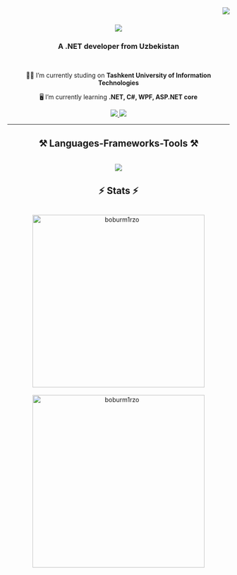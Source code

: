 <img align="right" src="https://visitor-badge.laobi.icu/badge?page_id=Boburmirzo" />

<h1 align="center">
    <img src="https://readme-typing-svg.herokuapp.com/?font=Righteous&size=35&center=true&vCenter=true&width=500&height=70&duration=5000&lines=Hi+There!+👋;+I'm+Boburmirzo!;+Welcom+to+my+github+page!" />
</h1>

<h3 align="center">A .NET developer from Uzbekistan</h3>

<br/>

<div align="center">
 
 👨‍🎓 I’m currently studing on **Tashkent University of Information Technologies**
 
 🖥️ I’m currently learning **.NET, C#, WPF, ASP.NET core**

 </div>

 <div align="center"> 
  <a href="mailto:boburbobyev3@gmail.com">
    <img src="https://img.shields.io/badge/Gmail-333333?style=for-the-badge&logo=gmail&logoColor=red" />
  </a>
  <a href="https://linkedin.com/in/Boburm1rzo-Boboyev" target="_blank">
    <img src="https://img.shields.io/badge/LinkedIn-0077B5?style=for-the-badge&logo=linkedin&logoColor=white" target="_blank" />
  </a>
 
</div>
 <hr/>

 <h2 align="center">⚒️ Languages-Frameworks-Tools ⚒️</h2>
<br/>
<div align=center>
    <img src="https://skillicons.dev/icons?i=cs,dotnet,github,postgres,visualstudio,windows,mysql,postman" />
  </div>
  <h2 align="center">⚡ Stats ⚡</h2>
  <br/>
<div align=center>
   <img align=center width=390 src="https://github-readme-stats.vercel.app/api/top-langs?username=boburm1rzo&show_icons=true&locale=en&layout=compact&theme=react&border_radius=10&size_weight=0.5&count_weight=0.5" alt="boburm1rzo" />
</div>
    <br/>
<div align=center>
    <img width=390 align=center  src="https://github-readme-stats.vercel.app/api?username=boburm1rzo&count_private=true&show_icons=true&locale=en&theme=react&rank_icon=github&border_radius=10" alt="boburm1rzo" />
  </div>

